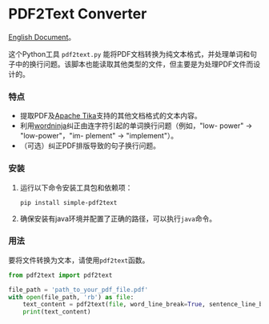 # PDF2Text Converter

[English Document](README.md)。

这个Python工具 `pdf2text.py` 能将PDF文档转换为纯文本格式，并处理单词和句子中的换行问题。该脚本也能读取其他类型的文件，但主要是为处理PDF文件而设计的。

### 特点
- 提取PDF及[Apache Tika](https://tika.apache.org/)支持的其他文档格式的文本内容。
- 利用[wordninja](https://github.com/keredson/wordninja/)纠正由连字符引起的单词换行问题（例如，"low- power" -> "low-power"，"im- plement" -> "implement"）。
- （可选）纠正PDF排版导致的句子换行问题。

### 安装
1. 运行以下命令安装工具包和依赖项：

   ```shell
   pip install simple-pdf2text
   ```

2. 确保安装有java环境并配置了正确的路径，可以执行`java`命令。

### 用法
要将文件转换为文本，请使用`pdf2text`函数。

```python
from pdf2text import pdf2text

file_path = 'path_to_your_pdf_file.pdf'
with open(file_path, 'rb') as file:
    text_content = pdf2text(file, word_line_break=True, sentence_line_break=False)
    print(text_content)
```